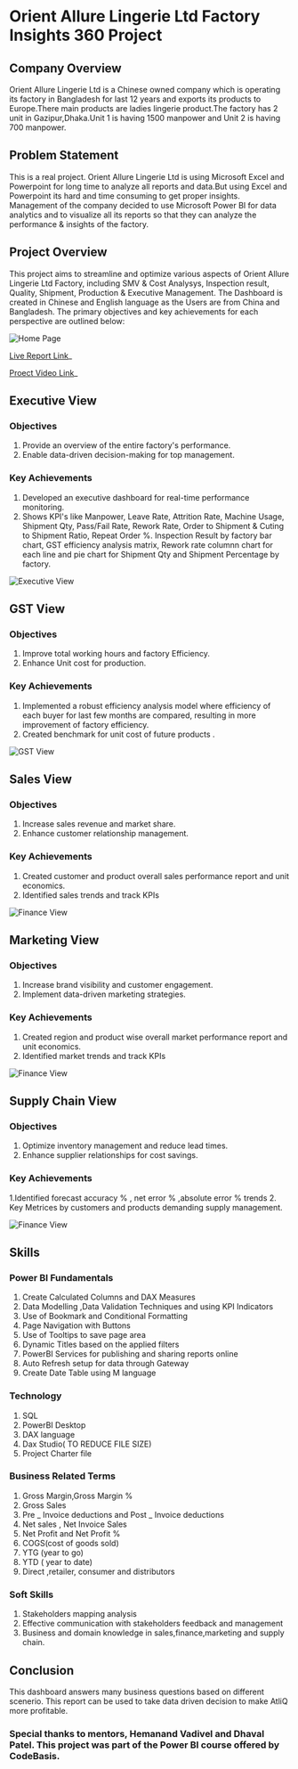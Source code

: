 # Orient Allure Lingerie Ltd Factory Insights 360 Project

## Company Overview
Orient Allure Lingerie Ltd is a Chinese owned company which is operating its factory in Bangladesh for last 12 years and exports its products to Europe.There main products are ladies lingerie product.The factory has 2 unit in Gazipur,Dhaka.Unit 1 is having 1500 manpower and Unit 2 is having 700 manpower.

## Problem Statement
This is a real project. Orient Allure Lingerie Ltd is using Microsoft Excel and Powerpoint for long time to analyze all reports and data.But using Excel and Powerpoint its hard and time consuming to get proper insights. Management of the company decided to use Microsoft Power BI for data analytics and to visualize all its reports so that they can analyze the performance & insights of the factory.

## Project Overview
This project aims to streamline and optimize various aspects of Orient Allure Lingerie Ltd Factory, including SMV & Cost Analysys, Inspection result, Quality, Shipment, Production & Executive Management. The Dashboard is created in Chinese and English language as the Users are from China and Bangladesh. The primary objectives and key achievements for each perspective are outlined below:

![Home Page](https://github.com/alisyedakkas/Factory-Insights-360/blob/main/Media/Dashboard%20Photos/Home%20Page.png)


[Live Report Link](https://app.powerbi.com/view?r=eyJrIjoiYjA0ZTc5YzItM2M3Mi00Y2IwLWI4OTktMWE2MjBmYjI3NDk3IiwidCI6ImM2ZTU0OWIzLTVmNDUtNDAzMi1hYWU5LWQ0MjQ0ZGM1YjJjNCJ9)_

[Proect Video Link](https://www.youtube.com/embed/7VPdxJDEAcM?si=6-DBfMA-_WKU0o_R)_


## Executive View
### Objectives
1. Provide an overview of the entire factory's performance.
2. Enable data-driven decision-making for top management.
### Key Achievements
1. Developed an executive dashboard for real-time performance monitoring.
2. Shows KPI's like Manpower, Leave Rate, Attrition Rate, Machine Usage, Shipment Qty, Pass/Fail Rate, Rework Rate, Order to Shipment & Cuting to Shipment Ratio, Repeat Order %. Inspection Result by factory bar chart, GST efficiency analysis matrix, Rework rate columnn chart for each line and pie chart for Shipment Qty and Shipment Percentage by factory.

![Executive View](https://github.com/alisyedakkas/Factory-Insights-360/blob/main/Media/Dashboard%20Photos/Executive%20View.png)



## GST View
### Objectives
1. Improve total working hours and factory Efficiency.
2. Enhance Unit cost for production.
### Key Achievements
1. Implemented a robust efficiency analysis model where efficiency of each buyer for last few months are compared, resulting in more improvement of factory efficiency.
2. Created benchmark for unit cost of future products .
   
![GST View](https://github.com/alisyedakkas/Factory-Insights-360/blob/main/Media/Dashboard%20Photos/GST%20View.png)

## Sales View
### Objectives
1. Increase sales revenue and market share.
2. Enhance customer relationship management.
### Key Achievements
1. Created customer and product overall sales performance report and unit economics.
2. Identified sales trends and track KPIs

![Finance View](https://github.com/alisyedakkas/Business-Insights-360/blob/main/Media/Dashboard%20Photos/Sales%20View.png)
## Marketing View
### Objectives
1. Increase brand visibility and customer engagement.
2. Implement data-driven marketing strategies.
### Key Achievements
1. Created region and product wise overall market performance report and unit economics.
2. Identified market trends and track KPIs

![Finance View](https://github.com/alisyedakkas/Business-Insights-360/blob/main/Media/Dashboard%20Photos/Marketing%20View.png)
## Supply Chain View
### Objectives
1. Optimize inventory management and reduce lead times.
2. Enhance supplier relationships for cost savings.
### Key Achievements
1.Identified forecast accuracy % , net error % ,absolute error % trends 2. Key Metrices by customers and products demanding supply management.

![Finance View](https://github.com/alisyedakkas/Business-Insights-360/blob/main/Media/Dashboard%20Photos/Supply%20Chain%20View.png)

## Skills
### Power BI Fundamentals
1. Create Calculated Columns and DAX Measures
2. Data Modelling ,Data Validation Techniques and using KPI Indicators
3. Use of Bookmark and Conditional Formatting
4. Page Navigation with Buttons
5. Use of Tooltips to save page area
6. Dynamic Titles based on the applied filters
7. PowerBI Services for publishing and sharing reports online
8. Auto Refresh setup for data through Gateway
9. Create Date Table using M language
### Technology
1. SQL
2. PowerBI Desktop
3. DAX language
4. Dax Studio( TO REDUCE FILE SIZE)
5. Project Charter file
### Business Related Terms
1. Gross Margin,Gross Margin %
2. Gross Sales
3. Pre _ Invoice deductions and Post _ Invoice deductions
4. Net sales , Net Invoice Sales
5. Net Profit and Net Profit %
6. COGS(cost of goods sold)
7. YTG (year to go)
8. YTD ( year to date)
9. Direct ,retailer, consumer and distributors
### Soft Skills
1. Stakeholders mapping analysis
2. Effective communication with stakeholders feedback and management
3. Business and domain knowledge in sales,finance,marketing and supply chain.
## Conclusion
This dashboard answers many business questions based on different scenerio.
This report can be used to take data driven decision to make AtliQ more profitable.

### Special thanks to mentors, Hemanand Vadivel and Dhaval Patel. This project was part of the Power BI course offered by CodeBasis.
